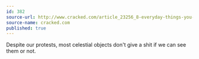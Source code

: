 ```yaml
---
id: 382
source-url: http://www.cracked.com/article_23256_8-everyday-things-you-didnt-realize-were-actually-cgi.html
source-name: cracked.com
published: true
---
```

Despite our protests, most celestial objects don't give a shit if we can see them or not.
